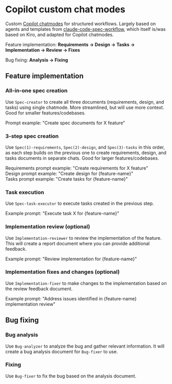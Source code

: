 # Copilot custom chat modes

Custom [Copilot chatmodes](https://code.visualstudio.com/docs/copilot/chat/chat-modes) for structured workflows. Largely based on agents and templates from [claude-code-spec-workflow](https://github.com/Pimzino/claude-code-spec-workflow), which itself is/was based on Kiro, and adapted for Copilot chatmodes.

Feature implementation: **Requirements → Design → Tasks → Implementation -> Review -> Fixes**

Bug fixing: **Analysis → Fixing**

## Feature implementation

### All-in-one spec creation

Use `Spec-creator` to create all three documents (requirements, design, and tasks) using single chatmode. More streamlined, but will use more context. Good for smaller features/codebases.

Prompt example: "Create spec documents for X feature"

### 3-step spec creation

Use `Spec(1)-requirements`, `Spec(2)-design`, and `Spec(3)-tasks` in this order, as each step builds on the previous one to create requirements, design, and tasks documents in separate chats. Good for larger features/codebases.

Requirements prompt example: "Create requirements for X feature"  
Design prompt example: "Create design for {feature-name}"  
Tasks prompt example: "Create tasks for {feature-name}"

### Task execution

Use `Spec-task-executor` to execute tasks created in the previous step.

Example prompt: "Execute task X for {feature-name}"

### Implementation review (optional)

Use `Implementation-reviewer` to review the implementation of the feature. This will create a report document where you can provide additional feedback.

Example prompt: "Review implementation for {feature-name}"

### Implementation fixes and changes (optional)

Use `Implementation-fixer` to make changes to the implementation based on the review feedback document.

Example prompt: "Address issues identified in {feature-name} implementation review"

## Bug fixing

### Bug analysis

Use `Bug-analyzer` to analyze the bug and gather relevant information. It will create a bug analysis document for `Bug-fixer` to use.

### Fixing

Use `Bug-fixer` to fix the bug based on the analysis document.
